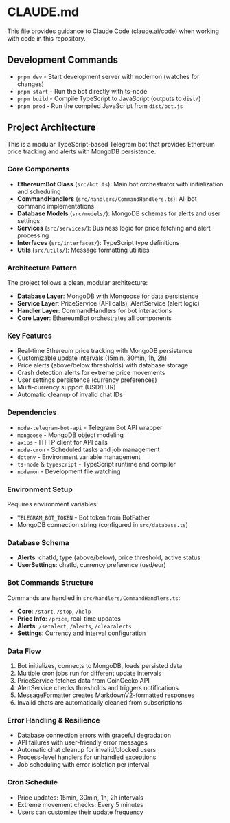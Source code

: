 # CLAUDE.md

This file provides guidance to Claude Code (claude.ai/code) when working with code in this repository.

## Development Commands

- `pnpm dev` - Start development server with nodemon (watches for changes)
- `pnpm start` - Run the bot directly with ts-node
- `pnpm build` - Compile TypeScript to JavaScript (outputs to `dist/`)
- `pnpm prod` - Run the compiled JavaScript from `dist/bot.js`

## Project Architecture

This is a modular TypeScript-based Telegram bot that provides Ethereum price tracking and alerts with MongoDB persistence.

### Core Components

- **EthereumBot Class** (`src/bot.ts`): Main bot orchestrator with initialization and scheduling
- **CommandHandlers** (`src/handlers/CommandHandlers.ts`): All bot command implementations
- **Database Models** (`src/models/`): MongoDB schemas for alerts and user settings
- **Services** (`src/services/`): Business logic for price fetching and alert processing
- **Interfaces** (`src/interfaces/`): TypeScript type definitions
- **Utils** (`src/utils/`): Message formatting utilities

### Architecture Pattern

The project follows a clean, modular architecture:
- **Database Layer**: MongoDB with Mongoose for data persistence
- **Service Layer**: PriceService (API calls), AlertService (alert logic)
- **Handler Layer**: CommandHandlers for bot interactions
- **Core Layer**: EthereumBot orchestrates all components

### Key Features

- Real-time Ethereum price tracking with MongoDB persistence
- Customizable update intervals (15min, 30min, 1h, 2h)
- Price alerts (above/below thresholds) with database storage
- Crash detection alerts for extreme price movements
- User settings persistence (currency preferences)
- Multi-currency support (USD/EUR)
- Automatic cleanup of invalid chat IDs

### Dependencies

- `node-telegram-bot-api` - Telegram Bot API wrapper
- `mongoose` - MongoDB object modeling
- `axios` - HTTP client for API calls
- `node-cron` - Scheduled tasks and job management
- `dotenv` - Environment variable management
- `ts-node` & `typescript` - TypeScript runtime and compiler
- `nodemon` - Development file watching

### Environment Setup

Requires environment variables:
- `TELEGRAM_BOT_TOKEN` - Bot token from BotFather
- MongoDB connection string (configured in `src/database.ts`)

### Database Schema

- **Alerts**: chatId, type (above/below), price threshold, active status
- **UserSettings**: chatId, currency preference (usd/eur)

### Bot Commands Structure

Commands are handled in `src/handlers/CommandHandlers.ts`:
- **Core**: `/start`, `/stop`, `/help`
- **Price Info**: `/price`, real-time updates
- **Alerts**: `/setalert`, `/alerts`, `/clearalerts`
- **Settings**: Currency and interval configuration

### Data Flow

1. Bot initializes, connects to MongoDB, loads persisted data
2. Multiple cron jobs run for different update intervals
3. PriceService fetches data from CoinGecko API
4. AlertService checks thresholds and triggers notifications
5. MessageFormatter creates MarkdownV2-formatted responses
6. Invalid chats are automatically cleaned from subscriptions

### Error Handling & Resilience

- Database connection errors with graceful degradation
- API failures with user-friendly error messages
- Automatic chat cleanup for invalid/blocked users
- Process-level handlers for unhandled exceptions
- Job scheduling with error isolation per interval

### Cron Schedule

- Price updates: 15min, 30min, 1h, 2h intervals
- Extreme movement checks: Every 5 minutes
- Users can customize their update frequency